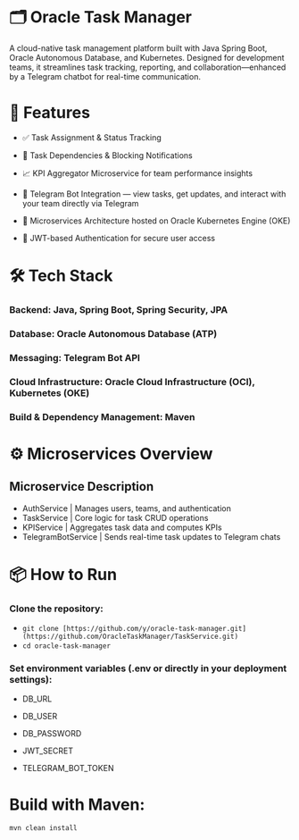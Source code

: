 # 🗂️ Oracle Task Manager
A cloud-native task management platform built with Java Spring Boot, Oracle Autonomous Database, and Kubernetes. Designed for development teams, it streamlines task tracking, reporting, and collaboration—enhanced by a Telegram chatbot for real-time communication.

# 🚀 Features
- ✅ Task Assignment & Status Tracking

- 🔄 Task Dependencies & Blocking Notifications

- 📈 KPI Aggregator Microservice for team performance insights

- 🤖 Telegram Bot Integration — view tasks, get updates, and interact with your team directly via Telegram

- 🧠 Microservices Architecture hosted on Oracle Kubernetes Engine (OKE)

- 🔐 JWT-based Authentication for secure user access

# 🛠️ Tech Stack
### Backend: Java, Spring Boot, Spring Security, JPA

### Database: Oracle Autonomous Database (ATP)

### Messaging: Telegram Bot API

### Cloud Infrastructure: Oracle Cloud Infrastructure (OCI), Kubernetes (OKE)

### Build & Dependency Management: Maven

# ⚙️ Microservices Overview
## Microservice	Description
- AuthService |	Manages users, teams, and authentication
- TaskService	| Core logic for task CRUD operations
- KPIService	| Aggregates task data and computes KPIs
- TelegramBotService	| Sends real-time task updates to Telegram chats


# 📦 How to Run
### Clone the repository:


- `git clone [https://github.com/y/oracle-task-manager.git](https://github.com/OracleTaskManager/TaskService.git)`
- `cd oracle-task-manager`

### Set environment variables (.env or directly in your deployment settings):

- DB_URL

- DB_USER

- DB_PASSWORD

- JWT_SECRET

- TELEGRAM_BOT_TOKEN

# Build with Maven:
`mvn clean install`


